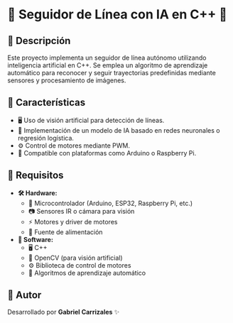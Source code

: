 # 🚀 Seguidor de Línea con IA en C++ 🤖

## 📌 Descripción
Este proyecto implementa un seguidor de línea autónomo utilizando inteligencia artificial en C++. Se emplea un algoritmo de aprendizaje automático para reconocer y seguir trayectorias predefinidas mediante sensores y procesamiento de imágenes.

## 🎯 Características
- 🖥️ Uso de visión artificial para detección de líneas.
- 🤖 Implementación de un modelo de IA basado en redes neuronales o regresión logística.
- ⚙️ Control de motores mediante PWM.
- 🔌 Compatible con plataformas como Arduino o Raspberry Pi.

## 🔧 Requisitos
- **🛠️ Hardware:**
  - 🔲 Microcontrolador (Arduino, ESP32, Raspberry Pi, etc.)
  - 📷 Sensores IR o cámara para visión
  - ⚡ Motores y driver de motores
  - 🔋 Fuente de alimentación
- **💾 Software:**
  - 🖥️ C++
  - 🎥 OpenCV (para visión artificial)
  - ⚙️ Biblioteca de control de motores
  - 🧠 Algoritmos de aprendizaje automático

## 📝 Autor
Desarrollado por **Gabriel Carrizales** ✨

